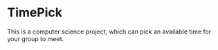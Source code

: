 # TimePick
This is a computer science project, which can pick an available time for your group to meet.
